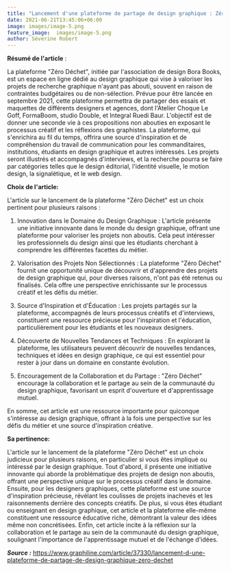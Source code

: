 ```yaml
---
title: "Lancement d'une plateforme de partage de design graphique : Zéro Déchet"
date: 2021-06-21T13:45:06+06:00
image: images/image-5.png
feature_image:  images/image-5.png
author: Séverine Robert
---
```


**Résumé de l'article** :

La plateforme "Zéro Déchet", initiée par l'association de design Bora Books, est un espace en ligne dédié au design graphique qui vise à valoriser les projets de recherche graphique n'ayant pas abouti, souvent en raison de contraintes budgétaires ou de non-sélection. Prévue pour être lancée en septembre 2021, cette plateforme permettra de partager des essais et maquettes de différents designers et agences, dont l'Atelier Choque Le Goff, FormaBoom, studio Double, et Integral Ruedi Baur. L'objectif est de donner une seconde vie à ces propositions non abouties en exposant le processus créatif et les réflexions des graphistes. La plateforme, qui s'enrichira au fil du temps, offrira une source d'inspiration et de compréhension du travail de communication pour les commanditaires, institutions, étudiants en design graphique et autres intéressés. Les projets seront illustrés et accompagnés d'interviews, et la recherche pourra se faire par catégories telles que le design éditorial, l'identité visuelle, le motion design, la signalétique, et le web design.


**Choix de l'article:** 

L'article sur le lancement de la plateforme "Zéro Déchet" est un choix pertinent pour plusieurs raisons :

1. Innovation dans le Domaine du Design Graphique : L'article présente une initiative innovante dans le monde du design graphique, offrant une plateforme pour valoriser les projets non aboutis. Cela peut intéresser les professionnels du design ainsi que les étudiants cherchant à comprendre les différentes facettes du métier.

2. Valorisation des Projets Non Sélectionnés : La plateforme "Zéro Déchet" fournit une opportunité unique de découvrir et d'apprendre des projets de design graphique qui, pour diverses raisons, n'ont pas été retenus ou finalisés. Cela offre une perspective enrichissante sur le processus créatif et les défis du métier.

3. Source d'Inspiration et d'Éducation : Les projets partagés sur la plateforme, accompagnés de leurs processus créatifs et d'interviews, constituent une ressource précieuse pour l'inspiration et l'éducation, particulièrement pour les étudiants et les nouveaux designers.

4. Découverte de Nouvelles Tendances et Techniques : En explorant la plateforme, les utilisateurs peuvent découvrir de nouvelles tendances, techniques et idées en design graphique, ce qui est essentiel pour rester à jour dans un domaine en constante évolution.

5. Encouragement de la Collaboration et du Partage : "Zéro Déchet" encourage la collaboration et le partage au sein de la communauté du design graphique, favorisant un esprit d'ouverture et d'apprentissage mutuel.

En somme, cet article est une ressource importante pour quiconque s'intéresse au design graphique, offrant à la fois une perspective sur les défis du métier et une source d'inspiration créative.

**Sa pertinence:**

L'article sur le lancement de la plateforme "Zéro Déchet" est un choix judicieux pour plusieurs raisons, en particulier si vous êtes impliqué ou intéressé par le design graphique. Tout d'abord, il présente une initiative innovante qui aborde la problématique des projets de design non aboutis, offrant une perspective unique sur le processus créatif dans le domaine. Ensuite, pour les designers graphiques, cette plateforme est une source d'inspiration précieuse, révélant les coulisses de projets inachevés et les raisonnements derrière des concepts créatifs. De plus, si vous êtes étudiant ou enseignant en design graphique, cet article et la plateforme elle-même constituent une ressource éducative riche, démontrant la valeur des idées même non concrétisées. Enfin, cet article incite à la réflexion sur la collaboration et le partage au sein de la communauté du design graphique, soulignant l'importance de l'apprentissage mutuel et de l'échange d'idées.


***Source :***
https://www.graphiline.com/article/37330/lancement-d-une-plateforme-de-partage-de-design-graphique-zero-dechet
